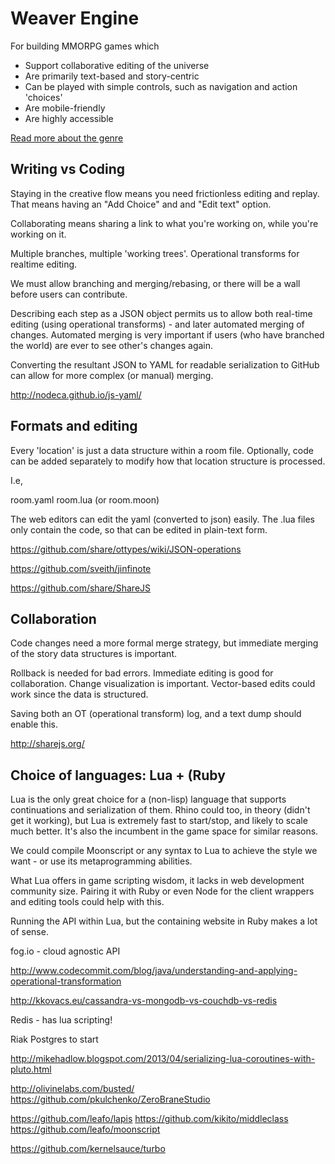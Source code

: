 # Weaver Engine

For building MMORPG games which

* Support collaborative editing of the universe
* Are primarily text-based and story-centric
* Can be played with simple controls, such as navigation and action 'choices'
* Are mobile-friendly
* Are highly accessible

[Read more about the genre](genre.md)

## Writing vs Coding

Staying in the creative flow means you need frictionless editing and replay. That means having an "Add Choice" and and "Edit text" option.

Collaborating means sharing a link to what you're working on, while you're working on it.

Multiple branches, multiple 'working trees'. Operational transforms for realtime editing.



We must allow branching and merging/rebasing, or there will be a wall before users can contribute.


Describing each step as a JSON object permits us to allow both real-time editing (using operational transforms) - and later automated merging of changes. Automated merging is very important if users (who have branched the world) are ever to see other's changes again.

Converting the resultant JSON to YAML for readable serialization to GitHub can allow for more complex (or manual) merging.


http://nodeca.github.io/js-yaml/


## Formats and editing

Every 'location' is just a data structure within a room file. Optionally, code can be added separately to modify how that location structure is processed. 

I.e, 

room.yaml
room.lua (or room.moon)

The web editors can edit the yaml (converted to json) easily. The .lua files only contain the code, so that can be edited in plain-text form.

https://github.com/share/ottypes/wiki/JSON-operations

https://github.com/sveith/jinfinote

https://github.com/share/ShareJS


## Collaboration 

Code changes need a more formal merge strategy, but immediate merging of the story data structures is important.

Rollback is needed for bad errors. Immediate editing is good for collaboration. Change visualization is important. Vector-based edits could work since the data is structured.

Saving both an OT (operational transform) log, and a text dump should enable this.

http://sharejs.org/




## Choice of languages: Lua + (Ruby
Lua is the only great choice for a (non-lisp) language that supports continuations and serialization of them. Rhino could too, in theory (didn't get it working), but Lua is extremely fast to start/stop, and likely to scale much better. It's also the incumbent in the game space for similar reasons.

We could compile Moonscript or any syntax to Lua to achieve the style we want - or use its metaprogramming abilities.

What Lua offers in game scripting wisdom, it lacks in web development community size. Pairing it with Ruby or even Node for the client wrappers and editing tools could help with this.

Running the API within Lua, but the containing website in Ruby makes a lot of sense.





fog.io - cloud agnostic API


http://www.codecommit.com/blog/java/understanding-and-applying-operational-transformation

http://kkovacs.eu/cassandra-vs-mongodb-vs-couchdb-vs-redis

Redis - has lua scripting!

Riak
Postgres to start


http://mikehadlow.blogspot.com/2013/04/serializing-lua-coroutines-with-pluto.html



http://olivinelabs.com/busted/
https://github.com/pkulchenko/ZeroBraneStudio

https://github.com/leafo/lapis
https://github.com/kikito/middleclass
https://github.com/leafo/moonscript

https://github.com/kernelsauce/turbo